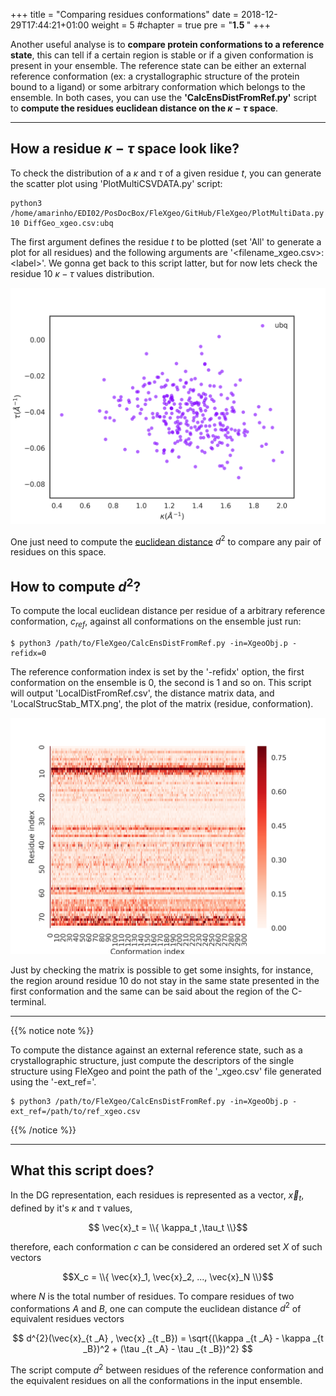 +++
title = "Comparing residues conformations"
date = 2018-12-29T17:44:21+01:00
weight = 5
#chapter = true
pre = "<b>1.5 </b>"
+++

Another useful analyse is to **compare protein conformations to a reference state**, this can tell if a certain region is stable or if a given conformation is present in your ensemble. The reference state can be either an external reference conformation (ex: a crystallographic structure of the protein bound to a ligand) or some arbitrary conformation which belongs to the ensemble. In both cases, you can use the **'CalcEnsDistFromRef.py'** script to **compute the residues euclidean distance on the $\kappa-\tau$ space**.

---
## How a residue $\kappa-\tau$ space look like?

To check the distribution of a $\kappa$ and $\tau$ of a given residue $t$, you can generate the scatter plot using 'PlotMultiCSVDATA.py' script:

```{bash}
python3 /home/amarinho/EDI02/PosDocBox/FleXgeo/GitHub/FleXgeo/PlotMultiData.py 10 DiffGeo_xgeo.csv:ubq
```

The first argument defines the residue $t$ to be plotted (set 'All' to generate a plot for all residues) and the following arguments are '\<filename_xgeo.csv\>:\<label\>'. We gonna get back to this script latter, but for now lets check the residue 10 $\kappa-\tau$ values distribution.

![plot](./10_MultiCSV_KT.png?width=50pc)

One just need to compute the [euclidean distance](https://en.wikipedia.org/wiki/Euclidean_distance) $d^2$ to compare any pair of residues on this space.   

## How to compute $d^2$?

To compute the local euclidean distance per residue of a arbitrary reference conformation, $c_{ref}$, against all conformations on the ensemble just run:

```{bash}
$ python3 /path/to/FleXgeo/CalcEnsDistFromRef.py -in=XgeoObj.p -refidx=0
```

The reference conformation index is set by the '-refidx' option, the first conformation on the ensemble is 0, the second is 1 and so on. This script will output 'LocalDistFromRef.csv', the distance matrix data, and 'LocalStrucStab_MTX.png', the plot of the matrix (residue, conformation).

![plot](./LocalStrucStab_MTX.png?width=50pc)

Just by checking the matrix is possible to get some insights, for instance, the region around residue 10 do not stay in the same state presented in the first conformation and the same can be said about the region of the C-terminal.

---
{{% notice note %}}


To compute the distance against an external reference state, such as a crystallographic structure, just compute the descriptors of the single structure using FleXgeo and point the path of the '_xgeo.csv' file generated using the '-ext_ref='.  

```{bash}
$ python3 /path/to/FleXgeo/CalcEnsDistFromRef.py -in=XgeoObj.p -ext_ref=/path/to/ref_xgeo.csv
```

{{% /notice %}}


---

## What this script does?

In the DG representation, each residues is represented as a vector, $\vec{x}_t$, defined by it's $\kappa$ and $\tau$ values,

$$ \vec{x}_t = \\{ \kappa_t ,\tau_t \\}$$

therefore, each conformation $c$ can be considered an ordered set $X$ of such vectors

$$X_c = \\{ \vec{x}_1, \vec{x}_2, ..., \vec{x}_N \\}$$

where $N$ is the total number of residues. To compare residues of two conformations $A$ and $B$, one can compute the euclidean distance $d^2$ of equivalent residues vectors

$$ d^{2}(\vec{x}_{t _A} , \vec{x} _{t _B}) = \sqrt{(\kappa _{t _A} - \kappa _{t _B})^2 + (\tau _{t _A} - \tau _{t _B})^2} $$

The script compute $d^{2}$ between residues of the reference conformation and the equivalent residues on all the conformations in the input ensemble.
